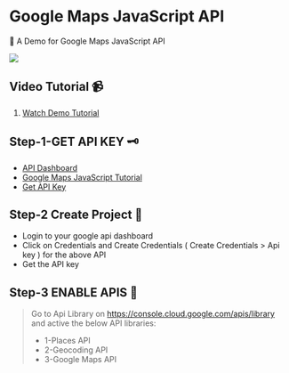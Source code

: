 # Google Maps JavaScript API

:pushpin: A Demo for Google Maps JavaScript API

![](api.png)

## Video Tutorial :video_camera:

1. [Watch Demo Tutorial](https://www.youtube.com/watch?v=yhhkNtdg5x0&list=PLD8nQCAhR3tT9dU8JKLpG3av-WMQGPPFP)

## Step-1-GET API KEY :old_key:
  * [API Dashboard](https://console.cloud.google.com/apis/dashboard)
  * [Google Maps JavaScript Tutorial](https://developers.google.com/maps/documentation/javascript/tutorial)
  * [Get API Key](https://developers.google.com/maps/documentation/javascript/get-api-key)

## Step-2 Create Project :file_folder:
 
  * Login to your google api dashboard
  * Click on Credentials and Create Credentials ( Create Credentials > Api key ) for the above API
  * Get the API key

## Step-3 ENABLE APIS :tanabata_tree:

> Go to Api Library on https://console.cloud.google.com/apis/library and active the below API libraries:
> * 1-Places API
> *	2-Geocoding API
> *	3-Google Maps API
	
